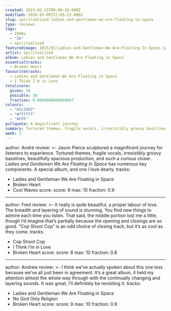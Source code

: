 ```yaml
---
created: 2015-02-15T00:00:26.000Z
modified: 2018-03-09T22:05:23.000Z
slug: spiritualized-ladies-and-gentleman-we-are-floating-in-space
type: reviews
tags:
  - 1990s
  - "26"
  - spiritualized
featuredimage: 2015/02/Ladies-and-Gentleman-We-Are-Floating-In-Space.jpg
artist: Spiritualized
album: Ladies and Gentleman We Are Floating in Space
essentialtracks:
  - Broken Heart
favouritetracks:
  - Ladies and Gentlemen We Are Floating in Space
  - I Think I'm in Love
totalscore:
  given: 26
  possible: 30
  fraction: 0.8666666666666667
colours:
  - "#1c3362"
  - "#ffffff"
  - "#FFF"
pullquote: A magnificent journey
summary: Tortured themes, fragile vocals, irresistibly groovy basslines, beautifully spacious production, and such a curious closer. Ladies and Gentlemen We Are Floating in Space has numerous key components.
week: 3
---
```

author: André
review: >-
  Jason Pierce sculptured a magnificent journey for listeners to experience. Tortured themes, fragile vocals, irresistibly groovy basslines, beautifully spacious production, and such a curious closer. *Ladies and Gentlemen We Are Floating In Space* has numerous key components. A special album, and one I love dearly.
tracks:
  - Ladies and Gentleman We Are Floating in Space
  - ­Broken Heart
  - ­Cool Waves
score:
  score: 9
  max: 10
  fraction: 0.9
---
author: Fred
review: >- 
  It really is quite beautiful, a proper labour of love. The breadth and layering of sound is stunning. You find new things to admire each time you listen. That said, the middle portion lost me a little, though I’d imagine that’s partially because the opening and closings are so good. “Cop Shoot Cop” is an odd choice of closing track, but it’s as cool as they come.
tracks:
  - Cop Shoot Cop
  - ­I Think I’m in Love
  - ­Broken Heart
score:
  score: 8
  max: 10
  fraction: 0.8
---
author: Andrew
review: >-
  I think we’ve actually spoken about this one less because we’ve all just been in agreement. It’s a great album, it held my attention almost the whole way through with the continually changing and layering sounds. It was great, I’ll definitely be revisiting it.
tracks:
  - Ladies and Gentleman We Are Floating in Space
  - ­No God Only Religion
  - ­Broken Heart
score:
  score: 9
  max: 10
  fraction: 0.9